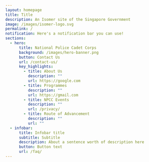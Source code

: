 ```yaml
---
layout: homepage
title: Title
description: An Isomer site of the Singapore Government
image: /images/isomer-logo.svg
permalink: /
notification: Here's a notification bar you can use!
sections:
  - hero:
      title: National Police Cadet Corps
      background: /images/hero-banner.png
      button: Contact Us
      url: /contact-us/
      key_highlights:
        - title: About Us
          description: ""
          url: https://google.com
        - title: Programmes
          description: ""
          url: https://gmail.com
        - title: NPCC Events
          description: ""
          url: /privacy/
        - title: Route of Advancement
          description: ""
          url: ""
  - infobar:
      title: Infobar title
      subtitle: Subtitle
      description: About a sentence worth of description here
      button: Button text
      url: /faq/
---
```

